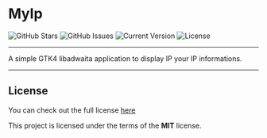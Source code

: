 MyIp
============
![GitHub Stars](https://img.shields.io/github/stars/mm4rc69/myip.svg)
![GitHub Issues](https://img.shields.io/github/issues-raw/mm4rc69/myip)
![Current Version](https://img.shields.io/github/v/release/mm4rc69/myip?include_prereleases)
 ![License](https://img.shields.io/github/license/mm4rc69/myip)

---
A simple GTK4 libadwaita application to display IP your IP informations.




---
## License
You can check out the full license [here](https://github.com/mm4rc69/myip/blob/main/LICENSE)

This project is licensed under the terms of the **MIT** license.
